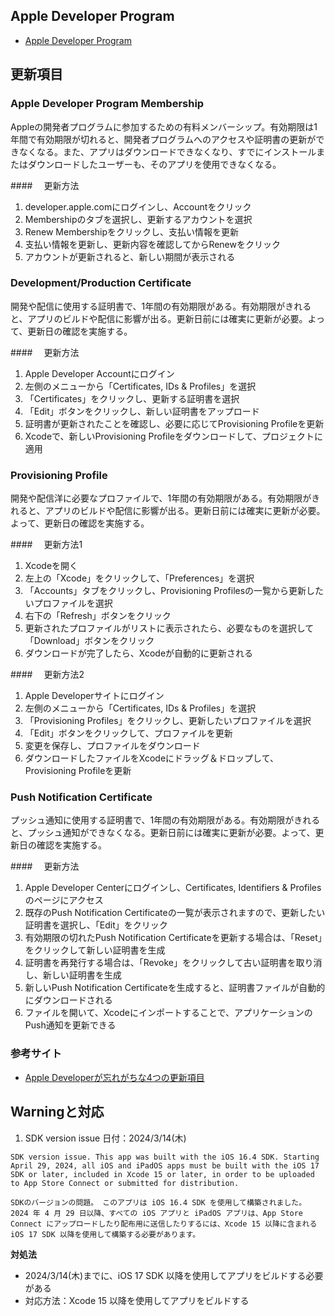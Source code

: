 ## Apple Developer Program
- [Apple Developer Program](https://developer.apple.com/programs/)

## 更新項目
### Apple Developer Program Membership
Appleの開発者プログラムに参加するための有料メンバーシップ。有効期限は1年間で有効期限が切れると、開発者プログラムへのアクセスや証明書の更新ができなくなる。また、アプリはダウンロードできなくなり、すでにインストールまたはダウンロードしたユーザーも、そのアプリを使用できなくなる。

####　 更新方法
1. developer.apple.comにログインし、Accountをクリック
2. Membershipのタブを選択し、更新するアカウントを選択
3. Renew Membershipをクリックし、支払い情報を更新
4. 支払い情報を更新し、更新内容を確認してからRenewをクリック
5. アカウントが更新されると、新しい期間が表示される

### Development/Production Certificate
開発や配信に使用する証明書で、1年間の有効期限がある。有効期限がきれると、アプリのビルドや配信に影響が出る。更新日前には確実に更新が必要。よって、更新日の確認を実施する。

####　 更新方法
1. Apple Developer Accountにログイン
2. 左側のメニューから「Certificates, IDs & Profiles」を選択
3. 「Certificates」をクリックし、更新する証明書を選択
4. 「Edit」ボタンをクリックし、新しい証明書をアップロード
5. 証明書が更新されたことを確認し、必要に応じてProvisioning Profileを更新
6. Xcodeで、新しいProvisioning Profileをダウンロードして、プロジェクトに適用

### Provisioning Profile
開発や配信洋に必要なプロファイルで、1年間の有効期限がある。有効期限がきれると、アプリのビルドや配信に影響が出る。更新日前には確実に更新が必要。よって、更新日の確認を実施する。

####　 更新方法1
1. Xcodeを開く
2. 左上の「Xcode」をクリックして、「Preferences」を選択
3. 「Accounts」タブをクリックし、Provisioning Profilesの一覧から更新したいプロファイルを選択
4. 右下の「Refresh」ボタンをクリック
5. 更新されたプロファイルがリストに表示されたら、必要なものを選択して「Download」ボタンをクリック
6. ダウンロードが完了したら、Xcodeが自動的に更新される

####　 更新方法2
1. Apple Developerサイトにログイン
2. 左側のメニューから「Certificates, IDs & Profiles」を選択
3. 「Provisioning Profiles」をクリックし、更新したいプロファイルを選択
4. 「Edit」ボタンをクリックして、プロファイルを更新
5. 変更を保存し、プロファイルをダウンロード
6. ダウンロードしたファイルをXcodeにドラッグ＆ドロップして、Provisioning Profileを更新


### Push Notification Certificate
プッシュ通知に使用する証明書で、1年間の有効期限がある。有効期限がきれると、プッシュ通知ができなくなる。更新日前には確実に更新が必要。よって、更新日の確認を実施する。

####　 更新方法
1. Apple Developer Centerにログインし、Certificates, Identifiers & Profilesのページにアクセス
2. 既存のPush Notification Certificateの一覧が表示されますので、更新したい証明書を選択し、「Edit」をクリック
3. 有効期限の切れたPush Notification Certificateを更新する場合は、「Reset」をクリックして新しい証明書を生成
4. 証明書を再発行する場合は、「Revoke」をクリックして古い証明書を取り消し、新しい証明書を生成
5. 新しいPush Notification Certificateを生成すると、証明書ファイルが自動的にダウンロードされる
6. ファイルを開いて、Xcodeにインポートすることで、アプリケーションのPush通知を更新できる

### 参考サイト
- [Apple Developerが忘れがちな4つの更新項目](https://qiita.com/sauna1137/items/320c35e9b4e50d19d915)


## Warningと対応
1. SDK version issue
日付：2024/3/14(木)
```
SDK version issue. This app was built with the iOS 16.4 SDK. Starting April 29, 2024, all iOS and iPadOS apps must be built with the iOS 17 SDK or later, included in Xcode 15 or later, in order to be uploaded to App Store Connect or submitted for distribution.

SDKのバージョンの問題。 このアプリは iOS 16.4 SDK を使用して構築されました。 2024 年 4 月 29 日以降、すべての iOS アプリと iPadOS アプリは、App Store Connect にアップロードしたり配布用に送信したりするには、Xcode 15 以降に含まれる iOS 17 SDK 以降を使用して構築する必要があります。
```
**対処法**
- 2024/3/14(木)までに、iOS 17 SDK 以降を使用してアプリをビルドする必要がある
- 対応方法：Xcode 15 以降を使用してアプリをビルドする